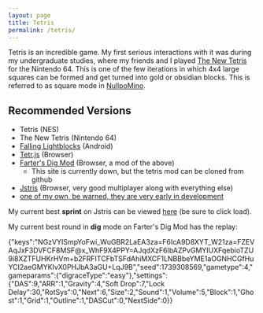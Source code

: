 ```yaml
---
layout: page
title: Tetris
permalink: /tetris/
---
```


Tetris is an incredible game.
My first serious interactions with it was during my undergraduate studies, where my friends and I played 
<a class="external" href="https://en.wikipedia.org/wiki/The_New_Tetris">
The New Tetris</a>
for the Nintendo 64.
This is one of the few iterations in which 4x4 large squares can be formed and get turned into gold or obsidian blocks.
This is referred to as square mode in 
<a class="external" href="https://harddrop.com/wiki/NullpoMino">
NullpoMino</a>.

<h2>Recommended Versions</h2>
<ul>
<li>Tetris (NES)</li>
<li>The New Tetris (Nintendo 64)</li>
<li><a class="external" href="https://play.google.com/store/apps/details?id=de.golfgl.lightblocks">Falling Lightblocks</a> (Android)</li>
<li><a class="external" href="https://simon.lc/tetr.js/">Tetr.js</a> (Browser)</li>
<li><a class="external" href="http://farter.tk/tetr.js/">Farter's Dig Mod</a> (Browser, a mod of the above)
   <ul>
      <li>This site is currently down, but the tetris mod can be cloned from github</li>
   </ul>
</li>
<li><a class="external" href="http://jstris.jezevec10.com/">Jstris</a> (Browser, very good multiplayer along with everything else)</li>
<li><a href="http://wynnelson.com/dbm/">one of my own, be warned, they are very early in development</a></li>
</ul>


My current best **sprint** on Jstris can be viewed <a href="https://jstris.jezevec10.com/replay/2787297">here</a> (be sure to click load).

My current best round in **dig** mode on Farter's Dig Mod has the replay:

<p class="blocktext">
{"keys":"NGzVYISmpYoFwi_WuGBR2LaEA3za=F6IcA9D8XYT_W21za=FZEVAqJxF3DVFCF8MSF@x_WhF9X4PPY=AJqdXzF6IbAZPvGMYIUXFqebioTZU9i8XZTFUHKrHVm+b2FRFITCFbTSFdAhiMXCF1LNBBbeYME1aOGNHCGfHuYCI2aeGMYKIvX0PHJbA3aGU+LqJ9B","seed":1739308569,"gametype":4,"gameparams":{"digraceType":"easy"},"settings":{"DAS":9,"ARR":1,"Gravity":4,"Soft Drop":7,"Lock Delay":30,"RotSys":0,"Next":6,"Size":2,"Sound":1,"Volume":5,"Block":1,"Ghost":1,"Grid":1,"Outline":1,"DASCut":0,"NextSide":0}}
<p class="blocktext">


